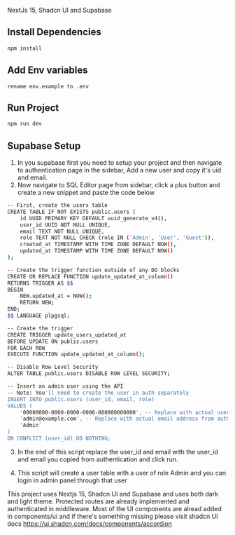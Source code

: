 NextJs 15, Shadcn UI and Supabase

## Install Dependencies

```bash
npm install
```

## Add Env variables

```base
rename env.example to .env
```

## Run Project

```bash
npm run dev
```

## Supabase Setup

1. In you supabase first you need to setup your project and then navigate to authentication page in the sidebar, Add a new user and copy it's uid and email.
2. Now navigate to SQL Editor page from sidebar, click a plus button and create a new snippet and paste the code below

```bash
-- First, create the users table
CREATE TABLE IF NOT EXISTS public.users (
    id UUID PRIMARY KEY DEFAULT uuid_generate_v4(),
    user_id UUID NOT NULL UNIQUE,
    email TEXT NOT NULL UNIQUE,
    role TEXT NOT NULL CHECK (role IN ('Admin', 'User', 'Guest')),
    created_at TIMESTAMP WITH TIME ZONE DEFAULT NOW(),
    updated_at TIMESTAMP WITH TIME ZONE DEFAULT NOW()
);

-- Create the trigger function outside of any DO blocks
CREATE OR REPLACE FUNCTION update_updated_at_column()
RETURNS TRIGGER AS $$
BEGIN
    NEW.updated_at = NOW();
    RETURN NEW;
END;
$$ LANGUAGE plpgsql;

-- Create the trigger
CREATE TRIGGER update_users_updated_at
BEFORE UPDATE ON public.users
FOR EACH ROW
EXECUTE FUNCTION update_updated_at_column();

-- Disable Row Level Security
ALTER TABLE public.users DISABLE ROW LEVEL SECURITY;

-- Insert an admin user using the API
-- Note: You'll need to create the user in auth separately
INSERT INTO public.users (user_id, email, role)
VALUES (
    '00000000-0000-0000-0000-000000000000', -- Replace with actual user_id from auth
    'admin@example.com', -- Replace with actual email address from auth
    'Admin'
)
ON CONFLICT (user_id) DO NOTHING;
```
3. In the end of this script replace the user_id and email with the user_id and email you copied from authentication and click run.

4. This script will create a user table with a user of role Admin and you can login in admin panel through that user

This project uses Nextjs 15, Shadcn UI and Supabase and uses both dark and light theme. Protected routes are already implemented and authenticated in middleware. Most of the UI components are alread added in components/ui and if there's something missing please visit shadcn UI docs 
https://ui.shadcn.com/docs/components/accordion